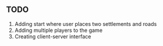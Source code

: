 ## TODO

1) Adding start where user places two settlements and roads
2) Adding multiple players to the game
3) Creating client-server interface